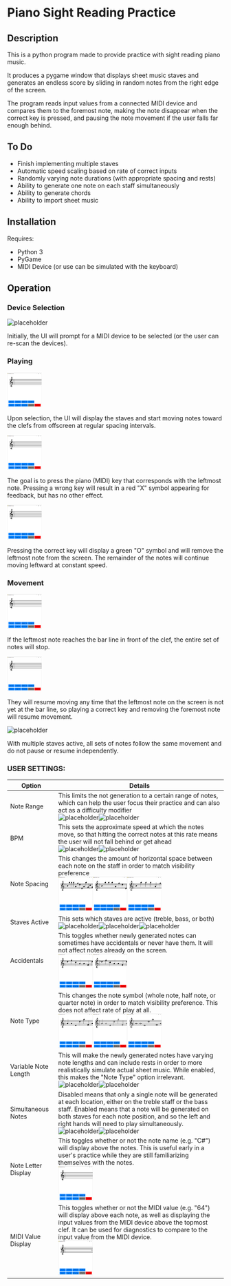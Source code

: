 # Piano Sight Reading Practice

## Description

This is a python program made to provide practice with sight reading piano music.

It produces a pygame window that displays sheet music staves and generates an endless score by sliding in random notes from the right edge of the screen.

The program reads input values from a connected MIDI device and compares them to the foremost note, making the note disappear when the correct key is pressed, and pausing the note movement if the user falls far enough behind.

## To Do

- Finish implementing multiple staves
- Automatic speed scaling based on rate of correct inputs
- Randomly varying note durations (with appropriate spacing and rests)
- Ability to generate one note on each staff simultaneously
- Ability to generate chords
- Ability to import sheet music

## Installation

Requires:
- Python 3
- PyGame
- MIDI Device (or use can be simulated with the keyboard)

## Operation

### Device Selection
<img src="images/placeholder.png" alt="placeholder" width="80" height="80">

Initially, the UI will prompt for a MIDI device to be selected (or the user can re-scan the devices).

### Playing
<img src="images/02noteentry.gif" alt="note entry animation" width="80" height="80">

Upon selection, the UI will display the staves and start moving notes toward the clefs from offscreen at regular spacing intervals. 

<img src="images/03wrongkey.gif" alt="wrong key animation" width="80" height="80">

The goal is to press the piano (MIDI) key that corresponds with the leftmost note.  Pressing a wrong key will result in a red "X" symbol appearing for feedback, but has no other effect.

<img src="images/04rightkey.gif" alt="right key animation" width="80" height="80">

Pressing the correct key will display a green "O" symbol and will remove the leftmost note from the screen.  The remainder of the notes will continue moving leftward at constant speed.

### Movement
<img src="images/05movepause.gif" alt="movement pause animation" width="80" height="80">

If the leftmost note reaches the bar line in front of the clef, the entire set of notes will stop.

<img src="images/06moveresume.gif" alt="movement resume animation" width="80" height="80">

They will resume moving any time that the leftmost note on the screen is not yet at the bar line, so playing a correct key and removing the foremost note will resume movement.

<img src="images/placeholder.gif" alt="placeholder" width="80" height="80">

With multiple staves active, all sets of notes follow the same movement and do not pause or resume independently.

### USER SETTINGS:

Option | Details
-------|-------
Note Range			 | This limits the not generation to a certain range of notes, which can help the user focus their practice and can also act as a difficulty modifier<br><img src="images/placeholder.png" alt="placeholder" width="80" height="80"><img src="images/placeholder.png" alt="placeholder" width="80" height="80">
BPM					 | This sets the approximate speed at which the notes move, so that hitting the correct notes at this rate means the user will not fall behind or get ahead<br><img src="images/placeholder.gif" alt="placeholder" width="80" height="80"><img src="images/placeholder.gif" alt="placeholder" width="80" height="80">
Note Spacing		 | This changes the amount of horizontal space between each note on the staff in order to match visibility preference<br><img src="images/12notespacing6.png" alt="Note Spacing (6)" width="80" height="80"><img src="images/13notespacing10.png" alt="Note Spacing (10)" width="80" height="80"><img src="images/14notespacing14.png" alt="Note Spacing (14)" width="80" height="80">
Staves Active		 | This sets which staves are active (treble, bass, or both)<br><img src="images/placeholder.png" alt="placeholder" width="80" height="80"><img src="images/placeholder.png" alt="placeholder" width="80" height="80"><img src="images/placeholder.png" alt="placeholder" width="80" height="80">
Accidentals			 | This toggles whether newly generated notes can sometimes have accidentals or never have them.  It will not affect notes already on the screen.<br><img src="images/18noaccidentals.png" alt="No Accidentals" width="80" height="80"><img src="images/19accidentals.png" alt="With Accidentals" width="80" height="80">
Note Type			 | This changes the note symbol (whole note, half note, or quarter note) in order to match visibility preference.  This does not affect rate of play at all.<br><img src="images/20quarter.png" alt="Quarter Notes" width="80" height="80"><img src="images/21half.png" alt="Half Notes" width="80" height="80"><img src="images/22whole.png" alt="Whole Notes" width="80" height="80">
Variable Note Length | This will make the newly generated notes have varying note lengths and can include rests in order to more realistically simulate actual sheet music.  While enabled, this makes the "Note Type" option irrelevant.<br><img src="images/placeholder.png" alt="placeholder" width="80" height="80"><img src="images/placeholder.png" alt="placeholder" width="80" height="80">
Simultaneous Notes	 | Disabled means that only a single note will be generated at each location, either on the treble staff or the bass staff.  Enabled means that a note will be generated on both staves for each note position, and so the left and right hands will need to play simultaneously.<br><img src="images/placeholder.png" alt="placeholder" width="80" height="80"><img src="images/placeholder.png" alt="placeholder" width="80" height="80">
Note Letter Display	 | This toggles whether or not the note name (e.g. "C#") will display above the notes.  This is useful early in a user's practice while they are still familiarizing themselves with the notes.<br><img src="images/27noteletter.gif" alt="Note Letter Display Animation" width="80" height="80">
MIDI Value Display	 | This toggles whether or not the MIDI value (e.g. "64") will display above each note, as well as displaying the input values from the MIDI device above the topmost clef.  It can be used for diagnostics to compare to the input value from the MIDI device.<br><img src="images/28midivalue.gif" alt="MIDI Value Display Animation" width="80" height="80">